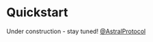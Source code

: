 # Quickstart

Under construction - stay tuned! [@AstralProtocol](https://twitter.com/AstralProtocol)

